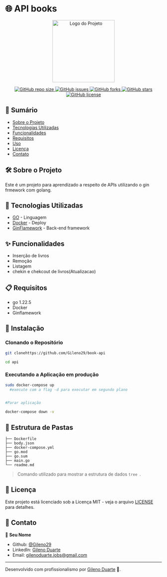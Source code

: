 
# 🌐 API books 
<div align="center">
  <img src="./frontend/public/banner.png" alt="Logo do Projeto" width="200"/>
</div>

<p align="center">
  <a href="https://github.com/Gileno29/book-api">
    <img alt="GitHub repo size" src="https://img.shields.io/github/repo-size/Gileno29/book-api">
  </a>
  <a href="https://github.com/Gileno29/book-api/issues">
    <img alt="GitHub issues" src="https://img.shields.io/github/issues/Gileno29/book-api">
  </a>
  <a href="https://github.com/Gileno29/book-api/network">
    <img alt="GitHub forks" src="https://img.shields.io/github/forks/Gileno29/book-api">
  </a>
  <a href="https://github.com/Gileno29/book-api/stargazers">
    <img alt="GitHub stars" src="https://img.shields.io/github/stars/Gileno29/book-api">
  </a>
  <a href="https://github.com/Gileno29/book-api/blob/main/LICENSE">
    <img alt="GitHub license" src="https://img.shields.io/github/license/Gileno29/book-api">
  </a>
</p>

## 📝 Sumário

- [Sobre o Projeto](#sobre-o-projeto)
- [Tecnologias Utilizadas](#tecnologias-utilizadas)
- [Funcionalidades](#funcionalidades)
- [Requisitos](#requisitos)
- [Uso](#uso)
- [Licença](#licença)
- [Contato](#contato)

## 🛠️ Sobre o Projeto

Este é um projeto para aprendizado a respeito de APIs utilizando o gin frmework com golang.

## 🧰 Tecnologias Utilizadas

- [GO](https://go.dev/) - Linguagem
- [Docker](https://www.docker.com/) - Deploy
- [GinFlamework](https://gin-gonic.com/) - Back-end framework

## ✨ Funcionalidades

- Inserção de livros
- Remoção
- Listagem
- chekin e chekcout de livros(Atualizacao)

## 📋 Requisitos

- go 1.22.5
- Docker
- Ginflamework

## 🚀 Instalação

### Clonando o Repositório

```bash
git clonehttps://github.com/Gileno29/book-api

cd api
```

### Executando a Aplicação em produção

```bash
sudo docker-compose up 
  #execute com a flag -d para executar em segundo plano


#Parar aplicação

docker-compose down -v
```
## 📁 Estrutura de Pastas

```plaintext
├── Dockerfile
├── body.json
├── docker-compose.yml
├── go.mod
├── go.sum
├── main.go
└── readme.md
```
> Comando utilizado para mostrar a estrutura de dados `tree `.

## 📄 Licença

Este projeto está licenciado sob a Licença MIT - veja o arquivo [LICENSE](LICENSE) para detalhes.

## 📧 Contato

👤 **Seu Nome**

- Github: [@Gileno29](https://github.com/Gileno29/agenda)
- LinkedIn: [Gileno Duarte](https://www.linkedin.com/in/gileno-cordeiro-duarte-75913a164/)
- Email: gilenoduarte.jobs@gmail.com
---

Desenvolvido com profissionalismo por [Gileno Duarte](https://github.com/Gileno29/book-api) 🤖.